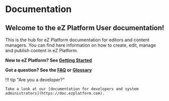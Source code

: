 # Documentation

## Welcome to the eZ Platform User documentation!

This is the hub for eZ Platform documentation for editors and content managers.
You can find here information on how to create, edit, manage and publish content in eZ Platform.

**New to eZ Platform? See [Getting Started](getting_started.md)**

**Got a question? See the [FAQ](faq.md) or [Glossary](glossary.md)**

!!! tip "Are you a developer?"

    Take a look at our [documentation for developers and system administrators](https://doc.ezplatform.com).

